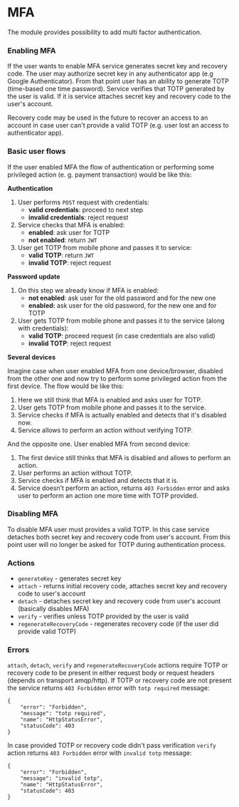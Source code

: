 # MFA

The module provides possibility to add multi factor authentication.

### Enabling MFA

If the user wants to enable MFA service generates secret key and recovery code.
The user may authorize secret key in any authenticator app (e.g Google Authenticator).
From that point user has an ability to generate TOTP (time-based one time password).
Service verifies that TOTP generated by the user is valid. If it is service attaches
secret key and recovery code to the user's account.

Recovery code may be used in the future to recover an access to an account in case
user can't provide a valid TOTP (e.g. user lost an access to authenticator app).

### Basic user flows

If the user enabled MFA the flow of authentication or performing some privileged
action (e. g. payment transaction) would be like this:

**Authentication**

1. User performs `POST` request with credentials:
    * **valid credentials**: proceed to next step
    * **invalid credentials**: reject request
2. Service checks that MFA is enabled:
    * **enabled**: ask user for TOTP
    * **not enabled**: return `JWT`
3. User get TOTP from mobile phone and passes it to service:
    * **valid TOTP**: return `JWT`
    * **invalid TOTP**: reject request

**Password update**

1. On this step we already know if MFA is enabled:
    * **not enabled**: ask user for the old password and for the new one
    * **enabled:** ask user for the old password, for the new one and for TOTP
2. User gets TOTP from mobile phone and passes it to the service (along with credentials):
    * **valid TOTP**: proceed request (in case credentials are also valid)
    * **invalid TOTP**: reject request

**Several devices**

Imagine case when user enabled MFA from one device/browser, disabled from
the other one and now try to perform some privileged action from the first device.
The flow would be like this:

1. Here we still think that MFA is enabled and asks user for TOTP.
2. User gets TOTP from mobile phone and passes it to the service.
3. Service checks if MFA is actually enabled and detects that it's disabled now.
4. Service allows to perform an action without verifying TOTP.

And the opposite one. User enabled MFA from second device:

1. The first device still thinks that MFA is disabled and allows to perform an action.
2. User performs an action without TOTP.
2. Service checks if MFA is enabled and detects that it is.
3. Service doesn’t perform an action, returns `403 Forbidden` error and asks user
to perform an action one more time with TOTP provided.

### Disabling MFA

To disable MFA user must provides a valid TOTP. In this case service detaches
both secret key and recovery code from user's account. From this point user will
no longer be asked for TOTP during authentication process.

### Actions

* `generateKey` - generates secret key
* `attach` - returns initial recovery code, attaches secret key and recovery code to user's account
* `detach` - detaches secret key and recovery code from user's account (basically disables MFA)
* `verify` - verifies unless TOTP provided by the user is valid
* `regenerateRecoveryCode` - regenerates recovery code (if the user did provide valid TOTP)

### Errors

`attach`, `detach`, `verify` and `regenerateRecoveryCode` actions require TOTP or
recovery code to be present in either request body or request headers (depends
on transport amqp/http). If TOTP or recovery code are not present the service
returns `403 Forbidden` error with `totp required` message:

```
{
    "error": "Forbidden",
    "message": "totp required",
    "name": "HttpStatusError",
    "statusCode": 403
}
```

In case provided TOTP or recovery code didn't pass verification `verify` action
returns `403 Forbidden` error with `invalid totp` message:

```
{
    "error": "Forbidden",
    "message": "invalid totp",
    "name": "HttpStatusError",
    "statusCode": 403
}
```
